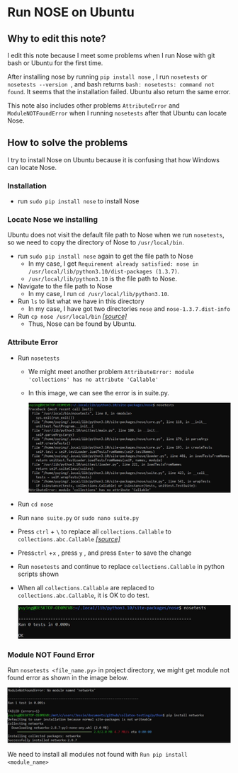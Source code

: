 # Run NOSE on Ubuntu

## Why to edit this note?

I edit this note because I meet some problems when I run Nose with git bash or Ubuntu for the first time.

After installing nose by running `pip install nose` , I run `nosetests` or `nosetests --version `, and bash returns `bash: nosetests: command not found`. It seems that the installation failed. Ubuntu also return the same error.

This note also includes other problems `AttributeError` and `ModuleNOTFoundError` when I running `nosetests` after that Ubuntu can locate Nose.

## How to solve the problems

I try to install Nose on Ubuntu because it is confusing that how Windows can locate Nose.

### Installation

- run `sudo pip install nose` to install Nose

### Locate Nose we installing

Ubuntu does not visit the default file path to Nose when we run `nosetests`, so we need to copy the directory of Nose to `/usr/local/bin`.

- run `sudo pip install nose` again to get the file path to Nose
  - In my case, I get `Requirement already satisfied: nose in /usr/local/lib/python3.10/dist-packages (1.3.7)`. 
  -  `/usr/local/lib/python3.10` is the file path to Nose.
- Navigate to the file path to Nose
  - In my case, I run  `cd /usr/local/lib/python3.10`.
- Run `ls` to list what we have in this directory
  - In my case, I have got two directories `nose` and `nose-1.3.7.dist-info`
- Run `cp nose /usr/local/bin` [*[source]*](https://www.cnblogs.com/meina/p/13570416.html)
  - Thus, Nose can be found by Ubuntu.

### Attribute Error

- Run `nosetests`
  - We might meet another problem  `AttributeError: module 'collections' has no attribute 'Callable'`

  - In this image, we can see the error is in suite.py.

    ![](attributeError.JPG)

- Run `cd nose`

- Run `nano suite.py` or `sudo nano suite.py`

- Press `ctrl` + `\` to replace all `collections.Callable` to `collections.abc.Callable` [*[source]*](https://stackoverflow.com/questions/69515086/error-attributeerror-collections-has-no-attribute-callable-using-beautifu)

- Press`ctrl` +`x` , press `y` , and press `Enter` to save the change

- Run `nosetests` and continue to replace `collections.Callable` in python scripts shown

- When all `collections.Callable` are replaced to `collections.abc.Callable`,  it is OK to do test.

  ![](Done.JPG)

### Module NOT Found Error

Run `nosetests <file_name.py>` in project directory, we might get module not found error as shown in the image below. 

![](module.JPG)

We need to install all modules not found with `Run pip install <module_name>`

